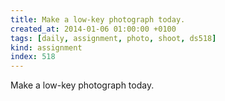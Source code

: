 ```yaml
---
title: Make a low-key photograph today.
created_at: 2014-01-06 01:00:00 +0100
tags: [daily, assignment, photo, shoot, ds518]
kind: assignment
index: 518
---
```


Make a low-key photograph today.
